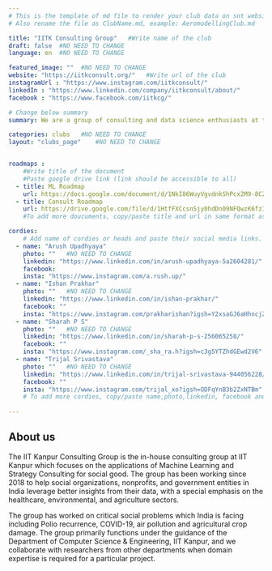 ```yaml
---
# This is the template of md file to render your club data on snt website. The below example is of Aeromodelling Club, please modify the data according to your clunb.
# Also rename the file as ClubName.md, example: AeromodellingClub.md

title: "IITK Consulting Group"   #Write name of the club
draft: false  #NO NEED TO CHANGE
language: en  #NO NEED TO CHANGE

featured_image: ""  #NO NEED TO CHANGE
website: "https://iitkconsult.org/"   #Write url of the club
instagramUrl : "https://www.instagram.com/iitkconsult/"
linkedIn : "https://www.linkedin.com/company/iitkconsult/about/"
facebook : "https://www.facebook.com/iitkcg/"

# Change below summary
summary: We are a group of consulting and data science enthusiasts at the IIT Kanpur Consulting Group, established in 2018. Our vision is to harness data science and strategy consulting skills to help organizations extract valuable insights from their data and devise growth strategies for them, ultimately driving positive social impact. By bringing together a talented pool of individuals, we ensure that we provide outstanding solutions to address the pressing societal challenges at hand.

categories: clubs   #NO NEED TO CHANGE
layout: "clubs_page"    #NO NEED TO CHANGE


roadmaps :
    #Write title of the document
    #Paste google drive link (link should be accessible to all)
  - title: ML Roadmap
    url: https://docs.google.com/document/d/1NkI86WuyVgvdnkShPcx2M9-8CZabma4v8e7NdFEx5xI/edit
  - title: Consult Roadmap
    url: https://drive.google.com/file/d/1HtfFXCcsnSjy0hdDn09NFQwzK6fzI__2/view?usp=sharing
    #To add more doucuments, copy/paste title and url in same format as above.

cordies:
    # Add name of cordies or heads and paste their social media links.
  - name: "Arush Upadhyaya"
    photo: ""   #NO NEED TO CHANGE
    linkedin: "https://www.linkedin.com/in/arush-upadhyaya-5a2604281/"
    facebook: 
    insta: "https://www.instagram.com/a.rush.up/"
  - name: "Ishan Prakhar"
    photo: ""   #NO NEED TO CHANGE
    linkedin: "https://www.linkedin.com/in/ishan-prakhar/"
    facebook: ""
    insta: "https://www.instagram.com/prakharishan?igsh=Y2xsaGJ6aHhncjZ5&utm_source=qr"
  - name: "Sharah P S"
    photo: ""   #NO NEED TO CHANGE
    linkedin: "https://www.linkedin.com/in/sharah-p-s-256065258/"
    facebook: ""
    insta: "https://www.instagram.com/_sha_ra.h?igsh=c3g5YTZhdGEwd2V6"
  - name: "Trijal Srivastava"
    photo: ""   #NO NEED TO CHANGE
    linkedin: "https://www.linkedin.com/in/trijal-srivastava-944056228/"
    facebook: ""
    insta: "https://www.instagram.com/trijal_xo?igsh=ODFqYnB3b2ZxNTBm"
    # To add more cordies, copy/paste name,photo,linkedin, facebook and insta in same format as above.
    
---
```


<!-- Write about us section -->
## About us
The IIT Kanpur Consulting Group is the in-house consulting group at IIT Kanpur which focuses on the applications of Machine Learning and Strategy Consulting for social good. The group has been working since 2018 to help social organizations, nonprofits, and government entities in India leverage better insights from their data, with a special emphasis on the healthcare, environmental, and agriculture sectors. 

The group has worked on critical social problems which India is facing including Polio recurrence, COVID-19, air pollution and agricultural crop damage. The group primarily functions under the guidance of the Department of Computer Science & Engineering, IIT Kanpur, and we collaborate with researchers from other departments when domain expertise is required for a particular project. 

